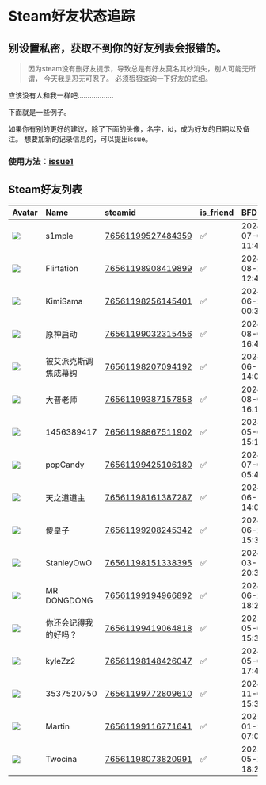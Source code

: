 # Steam好友状态追踪
## 别设置私密，获取不到你的好友列表会报错的。

> 因为steam没有删好友提示，导致总是有好友莫名其妙消失，别人可能无所谓，
> 今天我是忍无可忍了。 必须狠狠查询一下好友的底细。

应该没有人和我一样吧………………

下面就是一些例子。

如果你有别的更好的建议，除了下面的头像，名字，id，成为好友的日期以及备注。 想要加新的记录信息的，可以提出issue。

### 使用方法：[issue1](https://github.com/systemannounce/SteamFriends/issues/1)



## Steam好友列表
| Avatar                                                                            | Name        | steamid                                                                     | is_friend   | BFD                 | removed_time   | Remark   |
|:----------------------------------------------------------------------------------|:------------|:----------------------------------------------------------------------------|:------------|:--------------------|:---------------|:---------|
| ![](https://avatars.steamstatic.com/d9e413ca0c594c9cb7988555eb0f55706a86b2bd.jpg) | s1mple      | [76561199527484359](https://steamcommunity.com/profiles/76561199527484359/) | ✅           | 2024-07-04 11:40:02 |                |          |
| ![](https://avatars.steamstatic.com/a8ecd9282d2f3b0eafa58bf71eec5da4b8de05e2.jpg) | Flirtation  | [76561198908419899](https://steamcommunity.com/profiles/76561198908419899/) | ✅           | 2024-08-29 12:46:52 |                |          |
| ![](https://avatars.steamstatic.com/22b3f600b365cce231fa3ae5377750f1dcda58de.jpg) | KimiSama    | [76561198256145401](https://steamcommunity.com/profiles/76561198256145401/) | ✅           | 2024-06-28 00:36:01 |                |          |
| ![](https://avatars.steamstatic.com/d7fa05926d6b7e58bc798bc6d78d0152abf1c5e6.jpg) | 原神启动        | [76561199032315456](https://steamcommunity.com/profiles/76561199032315456/) | ✅           | 2024-08-06 16:47:04 |                |          |
| ![](https://avatars.steamstatic.com/40648b8a7f53f2acc1ead289c49f59545c702cf2.jpg) | 被艾派克斯调焦成幕钩  | [76561198207094192](https://steamcommunity.com/profiles/76561198207094192/) | ✅           | 2024-06-18 14:07:22 |                |          |
| ![](https://avatars.steamstatic.com/d2b6e4bc3e902e33f886be6f0cc206b73992f40d.jpg) | 大普老师        | [76561199387157858](https://steamcommunity.com/profiles/76561199387157858/) | ✅           | 2024-08-06 16:10:17 |                |          |
| ![](https://avatars.steamstatic.com/fef49e7fa7e1997310d705b2a6158ff8dc1cdfeb.jpg) | 1456389417  | [76561198867511902](https://steamcommunity.com/profiles/76561198867511902/) | ✅           | 2024-05-05 15:19:32 |                |          |
| ![](https://avatars.steamstatic.com/0ed728c731796392670f9b2bbea0d1e35969aca6.jpg) | popCandy    | [76561199425106180](https://steamcommunity.com/profiles/76561199425106180/) | ✅           | 2024-07-09 05:47:30 |                |          |
| ![](https://avatars.steamstatic.com/97640c65e43b1d5b0aed3250efa9ad083b143f26.jpg) | 天之道道主       | [76561198161387287](https://steamcommunity.com/profiles/76561198161387287/) | ✅           | 2024-06-27 14:09:25 |                |          |
| ![](https://avatars.steamstatic.com/ccd744edbb55a43da7f2d094a9c41949205ab8e9.jpg) | 傻皇子         | [76561199208245342](https://steamcommunity.com/profiles/76561199208245342/) | ✅           | 2024-06-27 15:36:06 |                |          |
| ![](https://avatars.steamstatic.com/71901004b276026f74ee7f559e048f8793c9c655.jpg) | StanleyOwO  | [76561198151338395](https://steamcommunity.com/profiles/76561198151338395/) | ✅           | 2024-03-14 20:35:59 |                |          |
| ![](https://avatars.steamstatic.com/f2eca8d585fdc2d0d5e7abd8c22437506a89642c.jpg) | MR DONGDONG | [76561199194966892](https://steamcommunity.com/profiles/76561199194966892/) | ✅           | 2024-06-29 18:26:29 |                |          |
| ![](https://avatars.steamstatic.com/eba2a3f12b4d7039ca47851cd8c24412da929244.jpg) | 你还会记得我的好吗？  | [76561199419064818](https://steamcommunity.com/profiles/76561199419064818/) | ✅           | 2025-05-07 15:35:39 |                |          |
| ![](https://avatars.steamstatic.com/455308450c001ba24b827843093c81078b2d2042.jpg) | kyleZz2     | [76561198148426047](https://steamcommunity.com/profiles/76561198148426047/) | ✅           | 2024-05-07 17:41:15 |                |          |
| ![](https://avatars.steamstatic.com/3c879d7b93cec6e060ae9e40eafe32d03ed5f64b.jpg) | 3537520750  | [76561199772809610](https://steamcommunity.com/profiles/76561199772809610/) | ✅           | 2024-11-04 15:37:38 |                |          |
| ![](https://avatars.steamstatic.com/b02b43479c87845ce3d59a0b7d2ae853e7b9936b.jpg) | Martin      | [76561199116771641](https://steamcommunity.com/profiles/76561199116771641/) | ✅           | 2025-01-26 07:03:02 |                |          |
| ![](https://avatars.steamstatic.com/de7aed4299406a52b01b0fc087ec5eb1d380b7e7.jpg) | Twocina     | [76561198073820991](https://steamcommunity.com/profiles/76561198073820991/) | ✅           | 2025-05-25 18:20:25 |                |          |